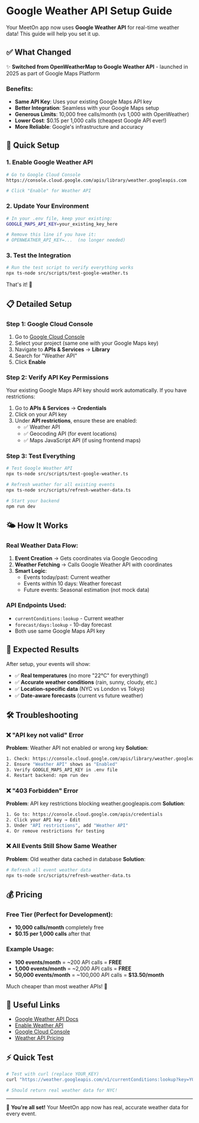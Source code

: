 # Google Weather API Setup Guide

Your MeetOn app now uses **Google Weather API** for real-time weather data! This guide will help you set it up.

## ✅ What Changed

✨ **Switched from OpenWeatherMap to Google Weather API** - launched in 2025 as part of Google Maps Platform

### Benefits:
- **Same API Key**: Uses your existing Google Maps API key
- **Better Integration**: Seamless with your Google Maps setup
- **Generous Limits**: 10,000 free calls/month (vs 1,000 with OpenWeather)
- **Lower Cost**: $0.15 per 1,000 calls (cheapest Google API ever!)
- **More Reliable**: Google's infrastructure and accuracy

## 🚀 Quick Setup

### 1. Enable Google Weather API
```bash
# Go to Google Cloud Console
https://console.cloud.google.com/apis/library/weather.googleapis.com

# Click "Enable" for Weather API
```

### 2. Update Your Environment
```bash
# In your .env file, keep your existing:
GOOGLE_MAPS_API_KEY=your_existing_key_here

# Remove this line if you have it:
# OPENWEATHER_API_KEY=...  (no longer needed)
```

### 3. Test the Integration
```bash
# Run the test script to verify everything works
npx ts-node src/scripts/test-google-weather.ts
```

That's it! 🎉

## 📋 Detailed Setup

### Step 1: Google Cloud Console
1. Go to [Google Cloud Console](https://console.cloud.google.com/apis/credentials)
2. Select your project (same one with your Google Maps key)
3. Navigate to **APIs & Services** → **Library**
4. Search for "Weather API"
5. Click **Enable**

### Step 2: Verify API Key Permissions
Your existing Google Maps API key should work automatically. If you have restrictions:

1. Go to **APIs & Services** → **Credentials**
2. Click on your API key
3. Under **API restrictions**, ensure these are enabled:
   - ✅ Weather API
   - ✅ Geocoding API (for event locations)
   - ✅ Maps JavaScript API (if using frontend maps)

### Step 3: Test Everything
```bash
# Test Google Weather API
npx ts-node src/scripts/test-google-weather.ts

# Refresh weather for all existing events
npx ts-node src/scripts/refresh-weather-data.ts

# Start your backend
npm run dev
```

## 🌤️ How It Works

### Real Weather Data Flow:
1. **Event Creation** → Gets coordinates via Google Geocoding
2. **Weather Fetching** → Calls Google Weather API with coordinates
3. **Smart Logic**:
   - Events today/past: Current weather
   - Events within 10 days: Weather forecast
   - Future events: Seasonal estimation (not mock data)

### API Endpoints Used:
- `currentConditions:lookup` - Current weather
- `forecast/days:lookup` - 10-day forecast
- Both use same Google Maps API key

## 🎯 Expected Results

After setup, your events will show:
- ✅ **Real temperatures** (no more "22°C" for everything!)
- ✅ **Accurate weather conditions** (rain, sunny, cloudy, etc.)
- ✅ **Location-specific data** (NYC vs London vs Tokyo)
- ✅ **Date-aware forecasts** (current vs future weather)

## 🛠️ Troubleshooting

### ❌ "API key not valid" Error
**Problem**: Weather API not enabled or wrong key
**Solution**:
```bash
1. Check: https://console.cloud.google.com/apis/library/weather.googleapis.com
2. Ensure "Weather API" shows as "Enabled"
3. Verify GOOGLE_MAPS_API_KEY in .env file
4. Restart backend: npm run dev
```

### ❌ "403 Forbidden" Error
**Problem**: API key restrictions blocking weather.googleapis.com
**Solution**:
```bash
1. Go to: https://console.cloud.google.com/apis/credentials
2. Click your API key → Edit
3. Under "API restrictions", add "Weather API"
4. Or remove restrictions for testing
```

### ❌ All Events Still Show Same Weather
**Problem**: Old weather data cached in database
**Solution**:
```bash
# Refresh all event weather data
npx ts-node src/scripts/refresh-weather-data.ts
```

## 💰 Pricing

### Free Tier (Perfect for Development):
- **10,000 calls/month** completely free
- **$0.15 per 1,000 calls** after that

### Example Usage:
- **100 events/month** = ~200 API calls = **FREE**
- **1,000 events/month** = ~2,000 API calls = **FREE**
- **50,000 events/month** = ~100,000 API calls = **$13.50/month**

Much cheaper than most weather APIs! 🎉

## 🔗 Useful Links

- [Google Weather API Docs](https://developers.google.com/maps/documentation/weather)
- [Enable Weather API](https://console.cloud.google.com/apis/library/weather.googleapis.com)
- [Google Cloud Console](https://console.cloud.google.com/apis/credentials)
- [Weather API Pricing](https://mapsplatform.google.com/pricing/)

## ⚡ Quick Test

```bash
# Test with curl (replace YOUR_KEY)
curl "https://weather.googleapis.com/v1/currentConditions:lookup?key=YOUR_GOOGLE_MAPS_API_KEY&location.latitude=40.7128&location.longitude=-74.0060"

# Should return real weather data for NYC!
```

---

🎉 **You're all set!** Your MeetOn app now has real, accurate weather data for every event. 